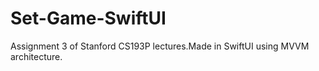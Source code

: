 # Set-Game-SwiftUI
Assignment 3 of Stanford CS193P lectures.Made in SwiftUI using MVVM architecture.
